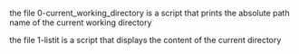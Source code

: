 the file 0-current_working_directory is a script that prints the absolute path name of the current working directory

the file 1-listit is a script that displays the content of the current directory


